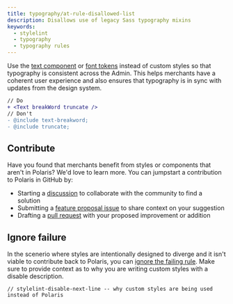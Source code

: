 ```yaml
---
title: typography/at-rule-disallowed-list
description: Disallows use of legacy Sass typography mixins
keywords:
  - stylelint
  - typography
  - typography rules
---
```


Use the [text component](/components/text) or [font tokens](/tokens/font) instead of custom styles so that typography is consistent across the Admin. This helps merchants have a coherent user experience and also ensures that typography is in sync with updates from the design system.

```diff
// Do
+ <Text breakWord truncate />
// Don't
- @include text-breakword;
- @include truncate;
```

## Contribute

Have you found that merchants benefit from styles or components that aren't in Polaris? We'd love to learn more. You can jumpstart a contribution to Polaris in GitHub by:

- Starting a [discussion](https://github.com/Shopify/polaris/discussions/6750) to collaborate with the community to find a solution
- Submitting a [feature proposal issue](https://github.com/Shopify/polaris/issues/new?assignees=&labels=Feature+request&template=FEATURE_REQUEST.md) to share context on your suggestion
- Drafting a [pull request](https://github.com/Shopify/polaris/pulls) with your proposed improvement or addition

## Ignore failure

In the scenerio where styles are intentionally designed to diverge and it isn't viable to contribute back to Polaris, you can [ignore the failing rule](https://stylelint.io/user-guide/ignore-code/#within-files). Make sure to provide context as to why you are writing custom styles with a disable description.

```
// stylelint-disable-next-line -- why custom styles are being used instead of Polaris
```
